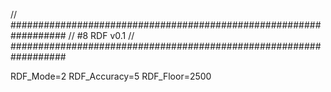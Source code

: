 // ##################################################################
//                 #8 RDF v0.1
// ##################################################################

RDF_Mode=2
RDF_Accuracy=5
RDF_Floor=2500